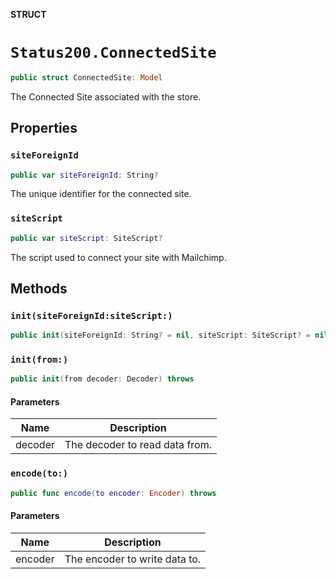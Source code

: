 **STRUCT**

# `Status200.ConnectedSite`

```swift
public struct ConnectedSite: Model
```

The Connected Site associated with the store.

## Properties
### `siteForeignId`

```swift
public var siteForeignId: String?
```

The unique identifier for the connected site.

### `siteScript`

```swift
public var siteScript: SiteScript?
```

The script used to connect your site with Mailchimp.

## Methods
### `init(siteForeignId:siteScript:)`

```swift
public init(siteForeignId: String? = nil, siteScript: SiteScript? = nil)
```

### `init(from:)`

```swift
public init(from decoder: Decoder) throws
```

#### Parameters

| Name | Description |
| ---- | ----------- |
| decoder | The decoder to read data from. |

### `encode(to:)`

```swift
public func encode(to encoder: Encoder) throws
```

#### Parameters

| Name | Description |
| ---- | ----------- |
| encoder | The encoder to write data to. |